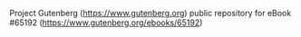 Project Gutenberg (https://www.gutenberg.org) public repository for
eBook #65192 (https://www.gutenberg.org/ebooks/65192)

